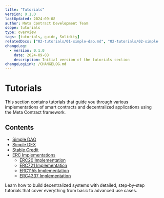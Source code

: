 ```yaml
---
title: "Tutorials"
version: 0.1.0
lastUpdated: 2024-09-08
author: Meta Contract Development Team
scope: tutorials
type: overview
tags: [tutorials, guide, Solidity]
relatedDocs: ["02-tutorials/01-simple-dao.md", "02-tutorials/02-simple-dex.md", "02-tutorials/04-erc-implementations/index.md"]
changeLog:
  - version: 0.1.0
    date: 2024-09-08
    description: Initial version of the tutorials section
changeLogLink: /CHANGELOG.md
---
```


# Tutorials

This section contains tutorials that guide you through various implementations of smart contracts and decentralized applications using the Meta Contract framework.

## Contents

- [Simple DAO](01-simple-dao.md)
- [Simple DEX](02-simple-dex.md)
- [Stable Credit](03-stable-credit.md)
- [ERC Implementations](04-erc-implementations/index.md)
    - [ERC20 Implementation](./04-erc-implementations/01-erc20.md)
    - [ERC721 Implementation](./04-erc-implementations/02-erc721.md)
    - [ERC1155 Implementation](./04-erc-implementations/03-erc1155.md)
    - [ERC4337 Implementation](./04-erc-implementations/04-erc4337.md)

Learn how to build decentralized systems with detailed, step-by-step tutorials that cover everything from basic to advanced use cases.
